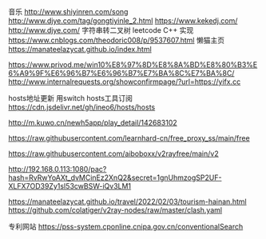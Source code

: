 音乐
http://www.shiyinren.com/song
http://www.djye.com/tag/gongtiyinle_2.html
https://www.kekedj.com/
http://www.djye.com/
字符串转二叉树 leetcode C++ 实现
https://www.cnblogs.com/theodoric008/p/9537607.html
懒猫主页
https://manateelazycat.github.io/index.html


https://www.privod.me/win10%E8%97%8D%E8%8A%BD%E8%80%B3%E6%A9%9F%E6%96%B7%E6%96%B7%E7%BA%8C%E7%BA%8C/
http://www.internalrequests.org/showconfirmpage/?url=https://yifx.cc


hosts地址更新 用switch hosts工具订阅
https://cdn.jsdelivr.net/gh/ineo6/hosts/hosts


http://m.kuwo.cn/newh5app/play_detail/142683102

https://raw.githubusercontent.com/learnhard-cn/free_proxy_ss/main/free

https://raw.githubusercontent.com/aiboboxx/v2rayfree/main/v2


http://192.168.0.113:1080/pac?hash=RvRwYoAXt_dvMCinEz2XnQ2&secret=1gnUhmzogSP2UF-XLFX7OD39Zy1sI53cwBSW-iQv3LM1


https://manateelazycat.github.io/travel/2022/02/03/tourism-hainan.html
https://github.com/colatiger/v2ray-nodes/raw/master/clash.yaml

专利网站
https://pss-system.cponline.cnipa.gov.cn/conventionalSearch
